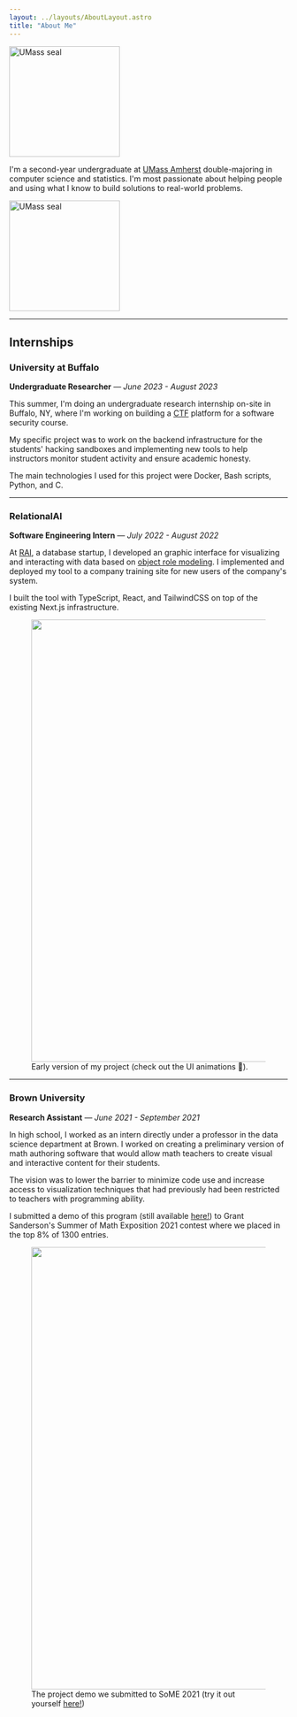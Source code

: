 ```yaml
---
layout: ../layouts/AboutLayout.astro
title: "About Me"
---
```


<img class="hidden md:block md:float-right rounded-[50%] relative m-0.5 top-[-3rem]" style="border-outside:circle();" src="/assets/umass.png" id="seal" width="200px" alt="UMass seal">

I'm a second-year undergraduate at <a href="https://www.cics.umass.edu/" target="_blank">UMass Amherst</a>
double-majoring in computer science and statistics. I'm most passionate about helping people and using what I know to 
build solutions to real-world problems. 

<img class="visible md:hidden rounded-[50%]" style="border-outside:circle();" src="/assets/umass.png" id="seal" width="200px" alt="UMass seal">

---

## Internships

### University at Buffalo
**Undergraduate Researcher** — *June 2023 - August 2023*

This summer, I'm doing an undergraduate research internship on-site in Buffalo, NY, where
I'm working on building a 
<a href="https://en.wikipedia.org/wiki/Capture_the_flag_(cybersecurity)" target="_blank">CTF</a>
platform for a software security course. 

My specific project was to work on the backend infrastructure for the students' hacking sandboxes and implementing
new tools to help instructors monitor student activity and ensure academic honesty.

The main technologies I used for this project were Docker, Bash scripts, Python, and C.

---

### RelationalAI
**Software Engineering Intern** — *July 2022 - August 2022*

At [RAI](https://relational.ai), a database startup, I developed an graphic interface for visualizing and interacting
with data based on  [object role modeling](https://en.wikipedia.org/wiki/Object%E2%80%93role_modeling). I implemented
and deployed my tool to a company training site for new users of the company's system.

I built the tool with TypeScript, React, and TailwindCSS on top of the existing Next.js infrastructure.

<figure>
<img src="/assets/rai.gif" width="800px" >
<figcaption>Early version of my project (check out the UI  animations 👀).</figcaption>
</figure>

---

### Brown University
**Research Assistant** — *June 2021 - September 2021*

In high school, I worked as an intern directly under a professor in the data science department at Brown. I worked on
creating a preliminary version of math authoring software that would allow math teachers to create visual and interactive
content for their students.

The vision was to lower the barrier to minimize code use and increase access to visualization techniques that had previously
had been restricted to teachers with programming ability.

I submitted a demo of this program (still available [here!](https://beautifuldatascience.netlify.app/)) to Grant Sanderson's
Summer of Math Exposition 2021 contest where we placed in the top 8% of 1300 entries.

<figure>
<img src="/assets/some1.gif" width="800px">

<figcaption>The project demo we submitted to SoME 2021 (try it out yourself <a href="https://beautifuldatascience.netlify.app/" target="_blank">here!</a>)</figcaption>
</figure>